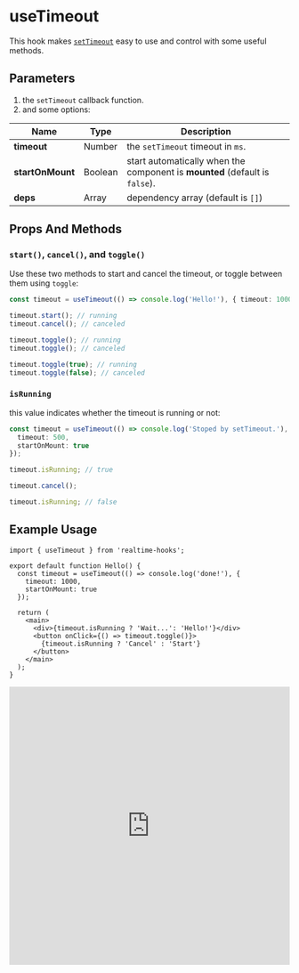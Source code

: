 # useTimeout

This hook makes [`setTimeout`](https://developer.mozilla.org/en-US/docs/Web/API/setTimeout) easy to use and control with some useful methods.

## Parameters

1. the `setTimeout` callback function.
2. and some options:

| Name             | Type    | Description                                                                 |
| ---------------- | ------- | --------------------------------------------------------------------------- |
| **timeout**      | Number  | the `setTimeout` timeout in `ms`.                                           |
| **startOnMount** | Boolean | start automatically when the component is **mounted** (default is `false`). |
| **deps**         | Array   | dependency array (default is `[]`)                                          |

## Props And Methods

### `start()`, `cancel()`, and `toggle()`

Use these two methods to start and cancel the timeout, or toggle between them using `toggle`:

```ts
const timeout = useTimeout(() => console.log('Hello!'), { timeout: 1000 });

timeout.start(); // running
timeout.cancel(); // canceled

timeout.toggle(); // running
timeout.toggle(); // canceled

timeout.toggle(true); // running
timeout.toggle(false); // canceled
```

### `isRunning`

this value indicates whether the timeout is running or not:

```ts
const timeout = useTimeout(() => console.log('Stoped by setTimeout.'), {
  timeout: 500,
  startOnMount: true
});

timeout.isRunning; // true

timeout.cancel();

timeout.isRunning; // false
```

## Example Usage

<!-- prettier-ignore -->
```tsx
import { useTimeout } from 'realtime-hooks';

export default function Hello() {
  const timeout = useTimeout(() => console.log('done!'), {
    timeout: 1000,
    startOnMount: true
  });

  return (
    <main>
      <div>{timeout.isRunning ? 'Wait...': 'Hello!'}</div>
      <button onClick={() => timeout.toggle()}>
        {timeout.isRunning ? 'Cancel' : 'Start'}
      </button>
    </main>
  );
}
```

<iframe src="https://codesandbox.io/embed/usetimeout-7lt8hx?fontsize=14&hidenavigation=1&module=%2Fsrc%2FComponent.tsx&theme=dark" style="width:100%; height:500px; border:0; overflow:hidden;" title="useTimeout" allow="accelerometer; ambient-light-sensor; camera; encrypted-media; geolocation; gyroscope; hid; microphone; midi; payment; usb; vr; xr-spatial-tracking" sandbox="allow-forms allow-modals allow-popups allow-presentation allow-same-origin allow-scripts"></iframe>
